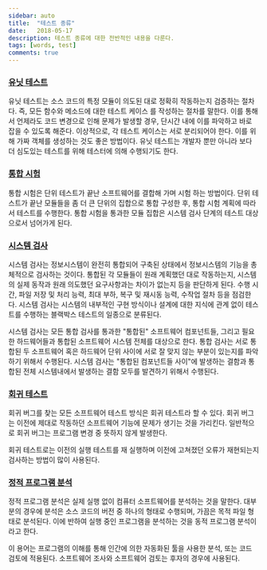```yaml
---
sidebar: auto
title:  "테스트 종류"
date:   2018-05-17
description: 테스트 종류에 대한 전반적인 내용을 다룬다.
tags: [words, test]
comments: true
---
```

### [유닛 테스트](https://ko.wikipedia.org/wiki/%EC%9C%A0%EB%8B%9B_%ED%85%8C%EC%8A%A4%ED%8A%B8)
유닛 테스트는 소스 코드의 특정 모듈이 의도된 대로 정확히 작동하는지 검증하는 절차다. 즉, 모든 함수와 메소드에 대한 테스트 케이스
를 작성하는 절차를 말한다. 이를 통해서 언제라도 코드 변경으로 인해 문제가 발생할 경우, 단시간 내에 이를 파악하고 바로 잡을 수 있도록 해준다. 이상적으로, 각 테스트 케이스는 서로 분리되어야 한다. 이를 위해 가짜 객체를 생성하는 것도 좋은 방법이다. 유닛 테스트는 개발자 뿐만 아니라 보다 더 심도있는 테스트를 위해 테스터에 의해 수행되기도 한다.

### [통합 시험](https://ko.wikipedia.org/wiki/%ED%86%B5%ED%95%A9_%EC%8B%9C%ED%97%98)
통합 시험은 단위 테스트가 끝난 소프트웨어를 결합해 가며 시험 하는 방법이다. 단위 테스트가 끝난 모듈들을 좀 더 큰 단위의 집합으로 통합 구성한 후, 통합 시험 계획에 따라서 테스트를 수행한다. 통합 시험을 통과한 모듈 집합은 시스템 검사 단계의 테스트 대상으로서 넘어가게 된다.

### [시스템 검사](https://ko.wikipedia.org/wiki/%EC%8B%9C%EC%8A%A4%ED%85%9C_%EA%B2%80%EC%82%AC)
시스템 검사는 정보시스템이 완전히 통합되어 구축된 상태에서 정보시스템의 기능을 총체적으로 검사하는 것이다. 통합된 각 모듈들이 원래 계획했던 대로 작동하는지, 시스템의 실제 동작과 원래 의도했던 요구사항과는 차이가 없는지 등을 판단하게 된다. 수행 시간, 파일 저장 및 처리 능력, 최대 부하, 복구 및 재시동 능력, 수작업 절차 등을 점검한다. 시스템 검사는 시스템의 내부적인 구현 방식이나 설계에 대한 지식에 관계 없이 테스트를 수행하는 블랙박스 테스트의 일종으로 분류된다.

시스템 검사는 모든 통합 검사를 통과한 "통합된" 소프트웨어 컴포넌트들, 그리고 필요한 하드웨어들과 통합된 소프트웨어 시스템 전체를 대상으로 한다. 통합 검사는 서로 통합된 두 소프트웨어 혹은 하드웨어 단위 사이에 서로 잘 맞지 않는 부분이 있는지를 파악하기 위해서 수행된다. 시스템 검사는 "통합된 컴포넌트들 사이"에 발생하는 결함과 통합된 전체 시스템내에서 발생하는 결함 모두를 발견하기 위해서 수행된다.

### [회귀 테스트](https://ko.wikipedia.org/wiki/%ED%9A%8C%EA%B7%80_%ED%85%8C%EC%8A%A4%ED%8A%B8)
회귀 버그를 찾는 모든 소프트웨어 테스트 방식은 회귀 테스트라 할 수 있다. 회귀 버그는 이전에 제대로 작동하던 소프트웨어 기능에 문제가 생기는 것을 가리킨다. 일반적으로 회귀 버그는 프로그램 변경 중 뜻하지 않게 발생한다.

회귀 테스트로는 이전의 실행 테스트를 재 실행하며 이전에 고쳐졌던 오류가 재현되는지 검사하는 방법이 많이 사용된다.

### [정적 프로그램 분석](https://ko.wikipedia.org/wiki/%EC%A0%95%EC%A0%81_%ED%94%84%EB%A1%9C%EA%B7%B8%EB%9E%A8_%EB%B6%84%EC%84%9D)
정적 프로그램 분석은 실제 실행 없이 컴퓨터 소프트웨어를 분석하는 것을 말한다. 대부분의 경우에 분석은 소스 코드의 버전 중 하나의 형태로 수행되며, 가끔은 목적 파일 형태로 분석된다. 이에 반하여 실행 중인 프로그램을 분석하는 것을 동적 프로그램 분석이라고 한다.

이 용어는 프로그램의 이해를 통해 인간에 의한 자동화된 툴을 사용한 분석, 또는 코드 검토에 적용된다. 소프트웨어 조사와 소프트웨어 검토는 후자의 경우에 사용된다.

